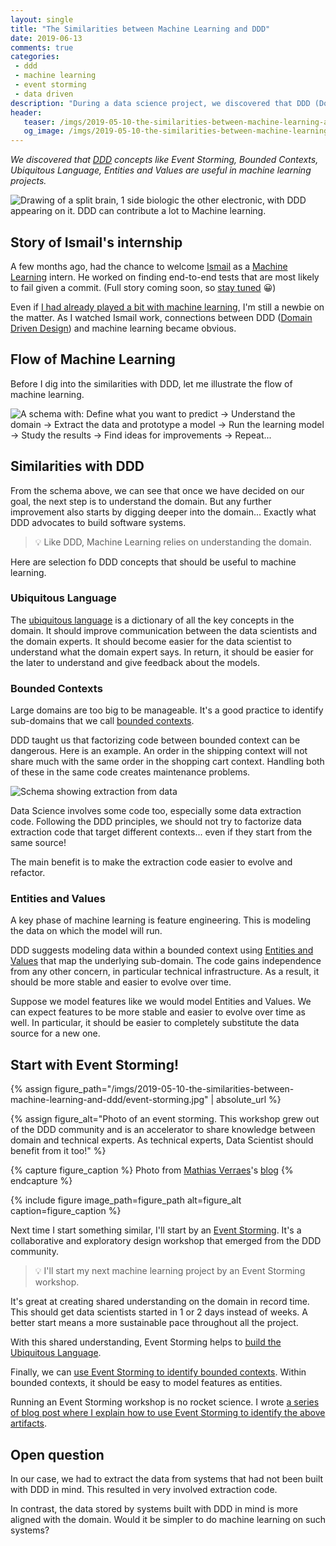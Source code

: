 ```yaml
---
layout: single
title: "The Similarities between Machine Learning and DDD"
date: 2019-06-13
comments: true
categories:
 - ddd
 - machine learning
 - event storming
 - data driven
description: "During a data science project, we discovered that DDD (Domain Driven Design) concepts are useful for machine learning. The Ubiquitous Language makes communication easier. Identifying Bounded Contexts, Entities and Values help with code evolvability. Event Storming gets things started quickly."
header:
   teaser: /imgs/2019-05-10-the-similarities-between-machine-learning-and-ddd/machine-learning-ddd-teaser.jpeg
   og_image: /imgs/2019-05-10-the-similarities-between-machine-learning-and-ddd/machine-learning-ddd-og.jpeg
---
```

_We discovered that [DDD](https://en.wikipedia.org/wiki/Domain-driven_design) concepts like Event Storming, Bounded Contexts, Ubiquitous Language, Entities and Values are useful in machine learning projects._

![Drawing of a split brain, 1 side biologic the other electronic, with DDD appearing on it. DDD can contribute a lot to Machine learning.]({{site.url}}/imgs/2019-05-10-the-similarities-between-machine-learning-and-ddd/machine-learning-ddd.jpeg)

## Story of Ismail's internship

A few months ago, had the chance to welcome [Ismail](https://twitter.com/ismailham91)  as a [Machine Learning](https://en.wikipedia.org/wiki/Machine_learning) intern. He worked on finding end-to-end tests that are most likely to fail given a commit. (Full story coming soon, so [stay tuned](http://eepurl.com/dxKE95) 😀)

Even if [I had already played a bit with machine learning](/how-i-got-my-feet-wet-with-machine-learning-with-the-first-20-hours/), I'm still a newbie on the matter. As I watched Ismail work, connections between DDD ([Domain Driven Design](https://en.wikipedia.org/wiki/Domain-driven_design)) and machine learning became obvious.

## Flow of Machine Learning

Before I dig into the similarities with DDD, let me illustrate the flow of machine learning.

![A schema with: Define what you want to predict -> Understand the domain -> Extract the data and prototype a model -> Run the learning model -> Study the results -> Find ideas for improvements -> Repeat...]({{site.url}}/imgs/2019-05-10-the-similarities-between-machine-learning-and-ddd/machine-learning-flow.jpeg)

## Similarities with DDD

From the schema above, we can see that once we have decided on our goal, the next step is to understand the domain. But any further improvement also starts by digging deeper into the domain... Exactly what DDD advocates to build software systems.

> 💡 Like DDD, Machine Learning relies on understanding the domain.

Here are selection fo DDD concepts that should be useful to machine learning.

### Ubiquitous Language

The [ubiquitous language](https://martinfowler.com/bliki/UbiquitousLanguage.html) is a dictionary of all the key concepts in the domain. It should improve communication between the data scientists and the domain experts. It should become easier for the data scientist to understand what the domain expert says. In return, it should be easier for the later to understand and give feedback about the models.

### Bounded Contexts

Large domains are too big to be manageable. It's a good practice to identify sub-domains that we call [bounded contexts](https://martinfowler.com/bliki/BoundedContext.html).

DDD taught us that factorizing code between bounded context can be dangerous. Here is an example. An order in the shipping context will not share much with the same order in the shopping cart context. Handling both of these in the same code creates maintenance problems.

![Schema showing extraction from data]({{site.url}}/imgs/2019-05-10-the-similarities-between-machine-learning-and-ddd/extraction.png)

Data Science involves some code too, especially some data extraction code. Following the DDD principles, we should not try to factorize data extraction code that target different contexts... even if they start from the same source!

The main benefit is to make the extraction code easier to evolve and refactor.

### Entities and Values

A key phase of machine learning is feature engineering. This is modeling the data on which the model will run.

DDD suggests modeling data within a bounded context using [Entities and Values](https://en.wikipedia.org/wiki/Domain-driven_design#Building_blocks) that map the underlying sub-domain. The code gains independence from any other concern, in particular technical infrastructure. As a result, it should be more stable and easier to evolve over time.

Suppose we model features like we would model Entities and Values. We can expect features to be more stable and easier to evolve over time as well. In particular, it should be easier to completely substitute the data source for a new one.

## Start with Event Storming!

{% assign figure_path="/imgs/2019-05-10-the-similarities-between-machine-learning-and-ddd/event-storming.jpg" | absolute_url %}
    
{% assign figure_alt="Photo of an event storming. This workshop grew out of the DDD community and is an accelerator to share knowledge between domain and technical experts. As technical experts, Data Scientist should benefit from it too!" %}
    
{% capture figure_caption %}
Photo from [Mathias Verraes](https://twitter.com/mathiasverraes)'s [blog](http://verraes.net/2013/08/facilitating-event-storming/)
{% endcapture %}
    
{% include figure image_path=figure_path alt=figure_alt caption=figure_caption %}

Next time I start something similar, I'll start by an [Event Storming](https://www.eventstorming.com/). It's a collaborative and exploratory design workshop that emerged from the DDD community.

> 💡 I'll start my next machine learning project by an Event Storming workshop.

It's great at creating shared understanding on the domain in record time. This should get data scientists started in 1 or 2 days instead of weeks. A better start means a more sustainable pace throughout all the project.

With this shared understanding, Event Storming helps to [build the Ubiquitous Language](/5-views-to-capture-the-outputs-of-an-event-storming-workshop/).

Finally, we can [use Event Storming to identify bounded contexts](/drafting-a-functional-architecture-vision-with-ddd-event-storming-part-1/). Within bounded contexts, it should be easy to model features as entities.

Running an Event Storming workshop is no rocket science. I wrote [a series of blog post where I explain how to use Event Storming to identify the above artifacts](/misadventures-with-big-design-up-front/).

## Open question

In our case, we had to extract the data from systems that had not been built with DDD in mind. This resulted in very involved extraction code.

In contrast, the data stored by systems built with DDD in mind is more aligned with the domain. Would it be simpler to do machine learning on such systems?